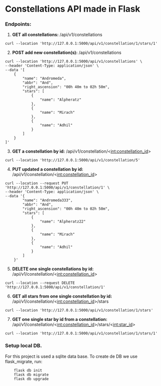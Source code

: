 # Constellations API made in Flask

### Endpoints:
1. __GET all constellations:__ /api/v1/constellations
```
curl --location 'http://127.0.0.1:5000/api/v1/constellation/1/stars/1'
```

2. __POST add new constellation(s):__ /api/v1/constellations
```
curl --location 'http://127.0.0.1:5000/api/v1/constellations' \
--header 'Content-Type: application/json' \
--data '[
    {
        "name": "Andromeda",
        "abbr": "And",
        "right_ascension": "00h 40m to 02h 50m",
        "stars": [
            {
                "name": "Alpheratz"
            },
            {
                "name": "Mirach"
            },
            {
                "name": "Adhil"
            }
        ]
    }
]'
```

3. __GET a constellation by id:__ /api/v1/constellation/<<int:constellation_id>>
```
curl --location 'http://127.0.0.1:5000/api/v1/constellation/5'
```

4. __PUT updated a constellation by id:__ /api/v1/constellation/<<int:constellation_id>>
```
curl --location --request PUT 'http://127.0.0.1:5000/api/v1/constellation/1' \
--header 'Content-Type: application/json' \
--data '{
        "name": "Andromeda333",
        "abbr": "And",
        "right_ascension": "00h 40m to 02h 50m",
        "stars": [
            {
                "name": "Alpheratz22"
            },
            {
                "name": "Mirach"
            },
            {
                "name": "Adhil"
            }
        ]
    }'
```

5. __DELETE one single constellations by id:__ /api/v1/constellation/<<int:constellation_id>>
```
curl --location --request DELETE 'http://127.0.0.1:5000/api/v1/constellation/1'
```

6. __GET all stars from one single constellation by id:__ /api/v1/constellation/<<int:constellation_id>>/stars
```
curl --location 'http://127.0.0.1:5000/api/v1/constellation/1/stars'
```

7. __GET one single star by id from a constellation:__ /api/v1/constellation/<<int:constellation_id>>/stars/<<int:star_id>>
```
curl --location 'http://127.0.0.1:5000/api/v1/constellation/1/stars/1'
```

### Setup local DB.
For this project is used a sqlite data base. To create de DB we use flask_migrate, run:
```
    flask db init
    flask db migrate
    flask db upgrade
```
